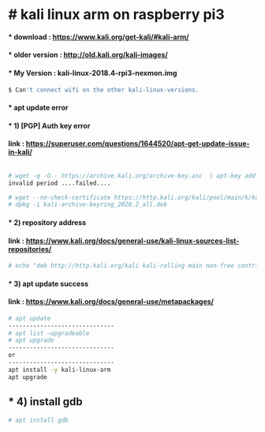 # &#35; kali linux arm on raspberry pi3

#### &#42; download : <https://www.kali.org/get-kali/#kali-arm/>
#### &#42; older version : <http://old.kali.org/kali-images/>

#### &#42; My Version : kali-linux-2018.4-rpi3-nexmon.img
```bash
$ Can't connect wifi on the other kali-linux-versions.
```

#### &#42; apt update error
#### &#42; 1) [PGP] Auth key error
#### link : <https://superuser.com/questions/1644520/apt-get-update-issue-in-kali/>
```bash

# wget -q -O - https://archive.kali.org/archive-key.asc  | apt-key add –
invalid period ....failed....

# wget --no-check-certificate https://http.kali.org/kali/pool/main/k/kali-archive-keyring/kali-archive-keyring_2020.2_all.deb
# dpkg -i kali-archive-keyring_2020.2_all.deb
```

#### &#42; 2) repository address
#### link : <https://www.kali.org/docs/general-use/kali-linux-sources-list-repositories/>
```bash
# echo "deb http://http.kali.org/kali kali-rolling main non-free contrib" | sudo tee /etc/apt/sources.list
```

#### &#42; 3) apt update success
#### link : <https://www.kali.org/docs/general-use/metapackages/>
```bash
# apt update
------------------------------
# apt list –upgradeable
# apt upgrade
------------------------------
or
------------------------------
apt install -y kali-linux-arm
apt upgrade
```


## &#42; 4) install gdb
```bash
# apt install gdb

```

